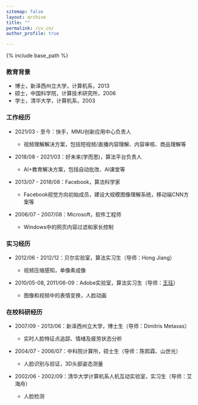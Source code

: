 ```yaml
---
sitemap: false
layout: archive
title: ""
permalink: /cv_cn/
author_profile: true

---
```


{% include base_path %}

### 教育背景

* 博士，新泽西州立大学，计算机系，2013
* 硕士，中国科学院，计算技术研究所，2006
* 学士，清华大学，计算机系，2003

### 工作经历

* 2021/03 - 至今：快手，MMU创新应用中心负责人
  * 视频理解解决方案，包括短视频/直播内容理解、内容审核、商品理解等

* 2018/08 - 2021/03：好未来(学而思)，算法平台负责人
  * AI+教育解决方案，包括自动批改、AI课堂等

* 2013/07 - 2018/08：Facebook，算法科学家
  * Facebook视觉方向初始成员，建设大规模图像理解系统，移动端CNN方案等

* 2006/07 - 2007/08：Microsoft，软件工程师
  * Windows中的网页内容过滤和家长控制

### 实习经历

* 2012/06 - 2012/12：贝尔实验室，算法实习生（导师：Hong Jiang）
  * 视频压缩感知，单像素成像

* 2010/05-08, 2011/06-09：Adobe实验室，算法实习生（导师：[王珏](https://juewang725.github.io/)）
  * 图像和视频中的表情变换，人脸动画

### 在校科研经历

* 2007/09 - 2013/06：新泽西州立大学，博士生（导师：Dimitris Metaxas）
  * 实时人脸特征点追踪、情绪及疲劳状态分析

* 2004/07 - 2006/07：中科院计算所，硕士生（导师：陈熙霖、山世光）
  * 人脸识别与验证，3D头部姿态测量

* 2002/06 - 2002/09：清华大学计算机系人机互动实验室，实习生（导师：艾海舟）
  * 人脸检测